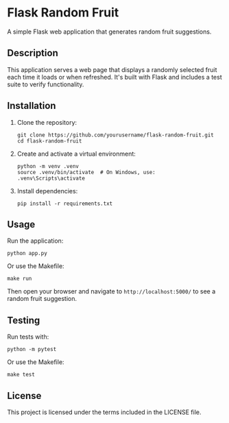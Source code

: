 # Flask Random Fruit

A simple Flask web application that generates random fruit suggestions.

## Description

This application serves a web page that displays a randomly selected fruit each time it loads or when refreshed. It's built with Flask and includes a test suite to verify functionality.

## Installation

1. Clone the repository:
   ```
   git clone https://github.com/yourusername/flask-random-fruit.git
   cd flask-random-fruit
   ```

2. Create and activate a virtual environment:
   ```
   python -m venv .venv
   source .venv/bin/activate  # On Windows, use: .venv\Scripts\activate
   ```

3. Install dependencies:
   ```
   pip install -r requirements.txt
   ```

## Usage

Run the application:
```
python app.py
```

Or use the Makefile:
```
make run
```

Then open your browser and navigate to `http://localhost:5000/` to see a random fruit suggestion.

## Testing

Run tests with:
```
python -m pytest
```

Or use the Makefile:
```
make test
```

## License

This project is licensed under the terms included in the LICENSE file.

